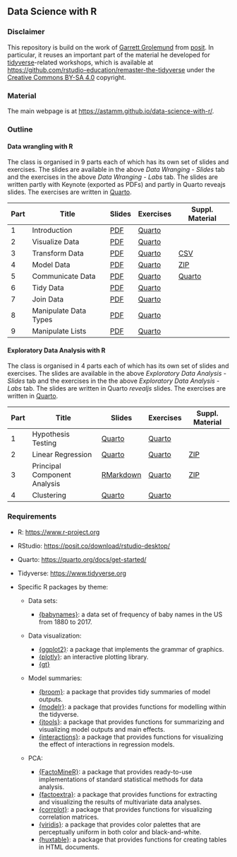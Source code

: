## Data Science with R

### Disclaimer

This repository is build on the work of [Garrett
Grolemund](https://www.linkedin.com/in/garrett-grolemund-49328411/) from
[posit](https://posit.co). In particular, it reuses an important part of the
material he developed for [tidyverse](https://www.tidyverse.org)-related
workshops, which is available at
<https://github.com/rstudio-education/remaster-the-tidyverse> under the
[Creative Commons BY-SA 4.0](https://creativecommons.org/licenses/by-sa/4.0/)
copyright.

### Material

The main webpage is at <https://astamm.github.io/data-science-with-r/>.

### Outline

#### Data wrangling with R

The class is organised in 9 parts each of which has its own set of slides and
exercises. The slides are available in the above *Data Wranging - Slides* tab
and the exercises in the above *Data Wranging - Labs* tab. The slides are
written partly with Keynote (exported as PDFs) and partly in Quarto reveajs
slides. The exercises are written in [Quarto](https://quarto.org).

| Part | Title | Slides | Exercises | Suppl. Material |
|------|-------|--------|-----------|-----------------|
| 1    | Introduction | [PDF](01_Introduction/01-Introduction-Slides.pdf) | [Quarto](01_Introduction/01-Introduction-Exercises.qmd) | |
| 2    | Visualize Data | [PDF](02_Visualize/02-Visualize-Slides.pdf) | [Quarto](02_Visualize/02-Visualize-Exercises.qmd) | |
| 3    | Transform Data | [PDF](03_Transform/03-Transform-Slides.pdf) | [Quarto](03_Transform/03-Transform-Exercises.qmd) | [CSV](03_Transform/babynames.csv) |
| 4    | Model Data | [PDF](04_Model/04-Model-Slides.pdf) | [Quarto](04_Model/04-Model-Exercises.qmd) | [ZIP](04_Model/04-Model-Data.zip) |
| 5    | Communicate Data | [PDF](05_Report/05-Report-Slides.pdf) | [Quarto](05_Report/05-Report-Exercises.qmd) | [Quarto](05_Report/05-Report-Parameters.qmd) |
| 6    | Tidy Data | [PDF](06_Tidy/06-Tidy-Slides.pdf) | [Quarto](06_Tidy/06-Tidy-Exercises.qmd) | |
| 7    | Join Data | [PDF](07_Join/07-Join-Slides.pdf) | [Quarto](07_Join/07-Join-Exercises.qmd) | |
| 8    | Manipulate Data Types | [PDF](08_Types/08-Types-Slides.pdf) | [Quarto](08_Types/08-Types-Exercises.qmd) | |
| 9    | Manipulate Lists | [PDF](slides/09-manipulate-lists.pdf) | [Quarto](labs/09-manipulate-lists.Rmd) | |

#### Exploratory Data Analysis with R

The class is organised in 4 parts each of which has its own set of slides and
exercises. The slides are available in the above *Exploratory Data Analysis -
Slides* tab and the exercises in the the above *Exploratory Data Analysis -
Labs* tab. The slides are written in Quarto *revealjs* slides. The exercises are
written in [Quarto](https://quarto.org).

| Part | Title | Slides | Exercises | Suppl. Material |
|------|-------|--------|-----------|-----------------|
| 1    | Hypothesis Testing | [Quarto](10_Hypothesis_Testing/10-Hypothesis-Testing-Slides.qmd) | [Quarto](10_Hypothesis_Testing/10-Hypothesis-Testing-Exercises.qmd) | |
| 2    | Linear Regression | [Quarto](11_Linear_Modeling/11-Linear-Modeling-Slides.qmd) | [Quarto](11_Linear_Modeling/11-Linear-Modeling-Exercises.qmd) | [ZIP](11_Linear_Modeling/11-Linear-Modeling-Data.zip) |
| 3    | Principal Component Analysis | [RMarkdown](12_PCA/12-PCA-Slides.Rmd) | [Quarto](12_PCA/12-PCA-Exercises.qmd) | [ZIP](12_PCA/12-PCA-Data.zip) |
| 4    | Clustering | [Quarto](13_Clustering/13-Clustering-Slides.qmd) | [Quarto](13_Clustering/13-Clustering-Exercises.qmd) | |

### Requirements

- R: <https://www.r-project.org>
- RStudio: <https://posit.co/download/rstudio-desktop/>
- Quarto: <https://quarto.org/docs/get-started/>
- Tidyverse: <https://www.tidyverse.org>
- Specific R packages by theme: 

    - Data sets:
        
        - [{babynames}](https://hadley.github.io/babynames/): a data set of frequency of baby names in the US from 1880 to 2017.
    
    - Data visualization:
        
        - [{ggplot2}](https://ggplot2.tidyverse.org): a package that implements the grammar of graphics.
        - [{plotly}](https://plotly.com/r/): an interactive plotting library.
        - [{gt}](https://gt.rstudio.com/index.html)
    
    - Model summaries:
        
        - [{broom}](https://broom.tidymodels.org): a package that provides tidy summaries of model outputs.
        - [{modelr}](https://modelr.tidyverse.org): a package that provides functions for modelling within the tidyverse.
        - [{jtools}](https://jtools.jacob-long.com): a package that provides functions for summarizing and visualizing model outputs and main effects.
        - [{interactions}](https://interactions.jacob-long.com): a package that provides functions for visualizing the effect of interactions in regression models.
      
    - PCA:
    
        - [{FactoMineR}](http://factominer.free.fr): a package that provides ready-to-use implementations of standard statistical methods for data analysis.
        - [{factoextra}](https://rpkgs.datanovia.com/factoextra/): a package that provides functions for extracting and visualizing the results of multivariate data analyses.
        - [{corrplot}](https://cran.r-project.org/package=corrplot): a package that provides functions for visualizing correlation matrices.
        - [{viridis}](https://sjmgarnier.github.io/viridis/): a package that provides color palettes that are perceptually uniform in both color and black-and-white.
        - [{huxtable}](https://hughjonesd.github.io/huxtable/): a package that provides functions for creating tables in HTML documents.
